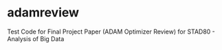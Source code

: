 # adamreview

Test Code for Final Project Paper (ADAM Optimizer Review) for STAD80 - Analysis of Big Data
